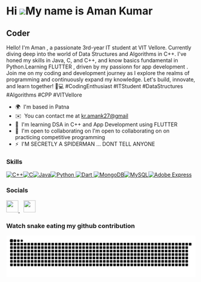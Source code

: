 Hi ![](https://user-images.githubusercontent.com/18350557/176309783-0785949b-9127-417c-8b55-ab5a4333674e.gif)My name is Aman Kumar
==================================================================================================================================

Coder
-----

Hello! I'm Aman , a passionate 3rd-year IT student at VIT Vellore. Currently diving deep into the world of Data Structures and Algorithms in C++. I've honed my skills in Java, C, and C++, and know basics fundamental in Python.Learning FLUTTER , driven by my passionn for app development . Join me on my coding and development journey as I explore the realms of programming and continuously expand my knowledge. Let's build, innovate, and learn together! 🚀💻 #CodingEnthusiast #ITStudent #DataStructures #Algorithms  #CPP #VITVellore

*   🌍  I'm based in Patna
*   ✉️  You can contact me at [kr.amank27@gmail](mailto:kr.amank27@gmail)
*   🧠  I'm learning  DSA in C++ and App Development using FLUTTER
*   🤝  I'm open to collaborating on I'm open to collaborating on on practicing competitive programming
*   ⚡  I'M SECRETLY A SPIDERMAN ... DONT TELL ANYONE
### Skills 
<p align="left">
<a href="https://docs.microsoft.com/en-us/cpp/?view=msvc-170" target="_blank" rel="noreferrer"><img src="https://raw.githubusercontent.com/danielcranney/readme-generator/main/public/icons/skills/cplusplus-colored.svg" width="36" height="36" alt="C++" /></a><a href="https://docs.microsoft.com/en-us/cpp/?view=msvc-170" target="_blank" rel="noreferrer"><img src="https://raw.githubusercontent.com/danielcranney/readme-generator/main/public/icons/skills/c-colored.svg" width="36" height="36" alt="C" /></a><a href="https://www.oracle.com/java/" target="_blank" rel="noreferrer"><img src="https://raw.githubusercontent.com/danielcranney/readme-generator/main/public/icons/skills/java-colored.svg" width="36" height="36" alt="Java" /></a><a href="https://www.python.org/" target="_blank" rel="noreferrer"><img src="https://raw.githubusercontent.com/danielcranney/readme-generator/main/public/icons/skills/python-colored.svg" width="36" height="36" alt="Python" /></a><a href="https://dart.dev/" target="_blank" rel="noreferrer">
    <img src="https://raw.githubusercontent.com/danielcranney/readme-generator/main/public/icons/skills/dart-colored.svg" width="36" height="36" alt="Dart" />
  </a><a href="https://www.mongodb.com/" target="_blank" rel="noreferrer"><img src="https://raw.githubusercontent.com/danielcranney/readme-generator/main/public/icons/skills/mongodb-colored.svg" width="36" height="36" alt="MongoDB" /></a><a href="https://www.mysql.com/" target="_blank" rel="noreferrer"><img src="https://raw.githubusercontent.com/danielcranney/readme-generator/main/public/icons/skills/mysql-colored.svg" width="36" height="36" alt="MySQL" /></a><a href="https://www.adobe.com/express/" target="_blank" rel="noreferrer"><img src="https://www.adobe.com/express/icons/adobe-express-logo.svg" width="36" height="36" alt="Adobe Express" /></a>
                    </p>
                    
 ### Socials
                  
                  
  <p align="left">
                      <a href="https://www.github.com/rockaman7" target="_blank" rel="noreferrer">
                    <picture>
                    <source media="(prefers-color-scheme: dark)" srcset="https://raw.githubusercontent.com/danielcranney/readme-generator/main/public/icons/socials/github-dark.svg" />
                    <source media="(prefers-color-scheme: light)" srcset="https://raw.githubusercontent.com/danielcranney/readme-generator/main/public/icons/socials/github.svg" />
                    <img src="https://raw.githubusercontent.com/danielcranney/readme-generator/main/public/icons/socials/github.svg" width="32" height="32" />
                    </picture>

<a href="https://www.linkedin.com/in/kumaraman7" target="_blank" rel="noreferrer" style="margin-left: 10px;">
    <picture>
      <source media="(prefers-color-scheme: dark)" srcset="https://raw.githubusercontent.com/danielcranney/readme-generator/main/public/icons/socials/linkedin-dark.svg" />
      <source media="(prefers-color-scheme: light)" srcset="https://raw.githubusercontent.com/danielcranney/readme-generator/main/public/icons/socials/linkedin.svg" />
      <img src="https://raw.githubusercontent.com/danielcranney/readme-generator/main/public/icons/socials/linkedin.svg" width="32" height="32" />
    </picture>
  </a>
</p>

 ### Watch snake eating my github contribution
                        
![snake gif](https://github.com/rockaman7/rockaman7/blob/output/github-contribution-grid-snake.svg)


